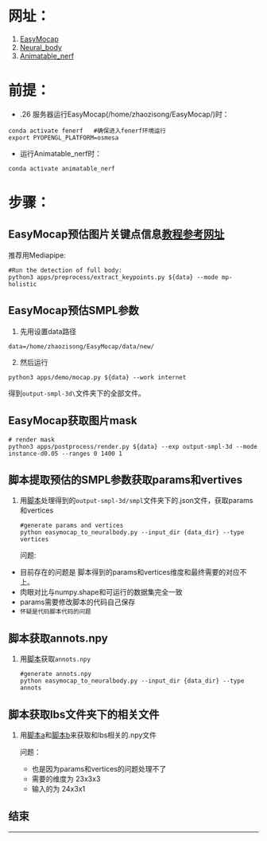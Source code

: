 # 网址：
1. [EasyMocap](https://chingswy.github.io/easymocap-public-doc/install/install.html)
2. [Neural_body](https://github.com/zju3dv/neuralbody)
3. [Animatable_nerf](https://github.com/zju3dv/animatable_nerf)
# 前提：
- .26 服务器运行EasyMocap(/home/zhaozisong/EasyMocap/)时：
```
conda activate fenerf   #确保进入fenerf环境运行
export PYOPENGL_PLATFORM=osmesa
```
- 运行Animatable_nerf时：
 ```
conda activate animatable_nerf
```
# 步骤：
## EasyMocap预估图片关键点信息[教程参考网址](https://chingswy.github.io/easymocap-public-doc/quickstart/keypoints.html#mediapipe)
推荐用Mediapipe:
```
#Run the detection of full body:
python3 apps/preprocess/extract_keypoints.py ${data} --mode mp-holistic
```
## EasyMocap预估SMPL参数
1. 先用设置data路径
```
data=/home/zhaozisong/EasyMocap/data/new/
```
2. 然后运行
```
python3 apps/demo/mocap.py ${data} --work internet
```
得到`output-smpl-3d\`文件夹下的全部文件。
## EasyMocap获取图片mask
```
# render mask
python3 apps/postprocess/render.py ${data} --exp output-smpl-3d --mode instance-d0.05 --ranges 0 1400 1
```
## 脚本提取预估的SMPL参数获取params和vertives
1. 用[脚本](https://github.com/zju3dv/neuralbody/blob/master/zju_smpl/easymocap_to_neuralbody.py)处理得到的`output-smpl-3d/smpl`文件夹下的.json文件，获取params和vertices
   ```
   #generate params and vertices
   python easymocap_to_neuralbody.py --input_dir {data_dir} --type vertices
   ```

    问题:
- 目前存在的问题是 脚本得到的params和vertices维度和最终需要的对应不上。
- 肉眼对比与numpy.shape和可运行的数据集完全一致
- params需要修改脚本的代码自己保存
- ```怀疑是代码脚本代码的问题```
## 脚本获取annots.npy
1. 用[脚本](https://github.com/zju3dv/neuralbody/blob/master/zju_smpl/easymocap_to_neuralbody.py)获取```annots.npy```
    ```
    #generate annots.npy
    python easymocap_to_neuralbody.py --input_dir {data_dir} --type annots
    ```
## 脚本获取lbs文件夹下的相关文件
1. 用[脚本a](https://github.com/zju3dv/animatable_nerf/blob/master/tools/custom_dataset/prepare_blend_weights.py)和[脚本b](https://github.com/zju3dv/animatable_nerf/blob/master/tools/custom_dataset/prepare_lbs_meta.py)来获取和lbs相关的.npy文件

      问题：

      - 也是因为params和vertices的问题处理不了
      - 需要的维度为 23x3x3
      - 输入的为   24x3x1


## 结束
---
